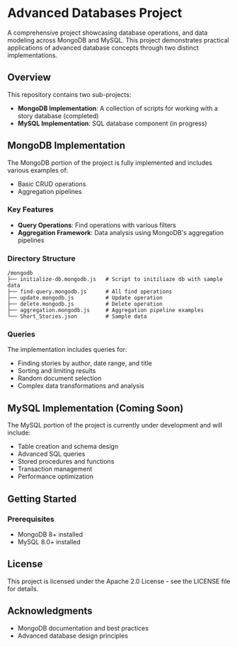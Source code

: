 # Advanced Databases Project

A comprehensive project showcasing database operations, and data modeling across MongoDB and MySQL. This project demonstrates practical applications of advanced database concepts through two distinct implementations.

## Overview

This repository contains two sub-projects:

- **MongoDB Implementation**: A collection of scripts for working with a story database (completed)
- **MySQL Implementation**: SQL database component (in progress)

## MongoDB Implementation

The MongoDB portion of the project is fully implemented and includes various examples of:

- Basic CRUD operations
- Aggregation pipelines

### Key Features

- **Query Operations**: Find operations with various filters
- **Aggregation Framework**: Data analysis using MongoDB's aggregation pipelines

### Directory Structure

```
/mongodb
├── initialize-db.mongodb.js   # Script to initiliaze db with sample data
├── find-query.mongodb.js      # All find operations
├── update.mongodb.js          # Update operation
├── delete.mongodb.js          # Delete operation
├── aggregation.mongodb.js     # Aggregation pipeline examples
└── Short_Stories.json         # Sample data
```

### Queries

The implementation includes queries for:

- Finding stories by author, date range, and title
- Sorting and limiting results
- Random document selection
- Complex data transformations and analysis

## MySQL Implementation (Coming Soon)

The MySQL portion of the project is currently under development and will include:

- Table creation and schema design
- Advanced SQL queries
- Stored procedures and functions
- Transaction management
- Performance optimization

## Getting Started

### Prerequisites

- MongoDB 8+ installed
- MySQL 8.0+ installed

## License

This project is licensed under the Apache 2.0 License - see the LICENSE file for details.

## Acknowledgments

- MongoDB documentation and best practices
- Advanced database design principles
